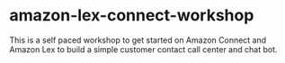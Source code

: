 # amazon-lex-connect-workshop
This is a self paced workshop to get started on Amazon Connect and Amazon Lex to build a simple customer contact call center and chat bot.
